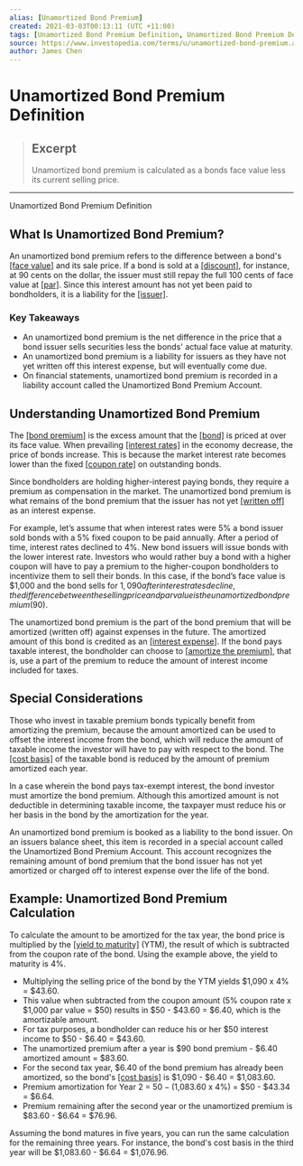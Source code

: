 ```yaml
---
alias: [Unamortized Bond Premium]
created: 2021-03-03T00:13:11 (UTC +11:00)
tags: [Unamortized Bond Premium Definition, Unamortized Bond Premium Definition]
source: https://www.investopedia.com/terms/u/unamortized-bond-premium.asp
author: James Chen
---
```


# Unamortized Bond Premium Definition

> ## Excerpt
> Unamortized bond premium is calculated as a bonds face value less its current selling price.

---

Unamortized Bond Premium Definition
## What Is Unamortized Bond Premium?

An unamortized bond premium refers to the difference between a bond's [[face value]](https://www.investopedia.com/terms/f/facevalue.asp) and its sale price. If a bond is sold at a [[discount]](https://www.investopedia.com/terms/d/discountbond.asp), for instance, at 90 cents on the dollar, the issuer must still repay the full 100 cents of face value at [[par]](https://www.investopedia.com/terms/p/par.asp). Since this interest amount has not yet been paid to bondholders, it is a liability for the [[issuer]](https://www.investopedia.com/terms/i/issuer.asp).

### Key Takeaways

-   An unamortized bond premium is the net difference in the price that a bond issuer sells securities less the bonds' actual face value at maturity.
-   An unamortized bond premium is a liability for issuers as they have not yet written off this interest expense, but will eventually come due.
-   On financial statements, unamortized bond premium is recorded in a liability account called the Unamortized Bond Premium Account.

## Understanding Unamortized Bond Premium

The [[bond premium]](https://www.investopedia.com/terms/p/premiumbond.asp) is the excess amount that the [[bond]](https://www.investopedia.com/terms/b/bond.asp) is priced at over its face value. When prevailing [[interest rates]](https://www.investopedia.com/terms/i/interestrate.asp) in the economy decrease, the price of bonds increase. This is because the market interest rate becomes lower than the fixed [[coupon rate]](https://www.investopedia.com/terms/c/coupon-rate.asp) on outstanding bonds.

Since bondholders are holding higher-interest paying bonds, they require a premium as compensation in the market. The unamortized bond premium is what remains of the bond premium that the issuer has not yet [[written off]](https://www.investopedia.com/terms/w/write-off.asp) as an interest expense.

For example, let’s assume that when interest rates were 5% a bond issuer sold bonds with a 5% fixed coupon to be paid annually. After a period of time, interest rates declined to 4%. New bond issuers will issue bonds with the lower interest rate. Investors who would rather buy a bond with a higher coupon will have to pay a premium to the higher-coupon bondholders to incentivize them to sell their bonds. In this case, if the bond’s face value is $1,000 and the bond sells for $1,090 after interest rates decline, the difference between the selling price and par value is the unamortized bond premium ($90).

The unamortized bond premium is the part of the bond premium that will be amortized (written off) against expenses in the future. The amortized amount of this bond is credited as an [[interest expense]](https://www.investopedia.com/terms/i/interestexpense.asp). If the bond pays taxable interest, the bondholder can choose to [[amortize the premium]](https://www.investopedia.com/terms/a/amortizable-bond-premium.asp), that is, use a part of the premium to reduce the amount of interest income included for taxes.

## Special Considerations

Those who invest in taxable premium bonds typically benefit from amortizing the premium, because the amount amortized can be used to offset the interest income from the bond, which will reduce the amount of taxable income the investor will have to pay with respect to the bond. The [[cost basis]](https://www.investopedia.com/terms/c/costbasis.asp) of the taxable bond is reduced by the amount of premium amortized each year.

In a case wherein the bond pays tax-exempt interest, the bond investor must amortize the bond premium. Although this amortized amount is not deductible in determining taxable income, the taxpayer must reduce his or her basis in the bond by the amortization for the year.

An unamortized bond premium is booked as a liability to the bond issuer. On an issuers balance sheet, this item is recorded in a special account called the Unamortized Bond Premium Account. This account recognizes the remaining amount of bond premium that the bond issuer has not yet amortized or charged off to interest expense over the life of the bond.

## Example: Unamortized Bond Premium Calculation

To calculate the amount to be amortized for the tax year, the bond price is multiplied by the [[yield to maturity]](https://www.investopedia.com/terms/y/yieldtomaturity.asp) (YTM), the result of which is subtracted from the coupon rate of the bond. Using the example above, the yield to maturity is 4%.

-   Multiplying the selling price of the bond by the YTM yields $1,090 x 4% = $43.60.
-   This value when subtracted from the coupon amount (5% coupon rate x $1,000 par value = $50) results in $50 - $43.60 = $6.40, which is the amortizable amount.
-   For tax purposes, a bondholder can reduce his or her $50 interest income to $50 - $6.40 = $43.60.
-   The unamortized premium after a year is $90 bond premium - $6.40 amortized amount = $83.60.
-   For the second tax year, $6.40 of the bond premium has already been amortized, so the bond's [[cost basis]](https://www.investopedia.com/terms/c/costbasis.asp) is $1,090 - $6.40 = $1,083.60.
-   Premium amortization for Year 2 = $50 - ($1,083.60 x 4%) = $50 - $43.34 = $6.64.
-   Premium remaining after the second year or the unamortized premium is $83.60 - $6.64 = $76.96.

Assuming the bond matures in five years, you can run the same calculation for the remaining three years. For instance, the bond's cost basis in the third year will be $1,083.60 - $6.64 = $1,076.96.
